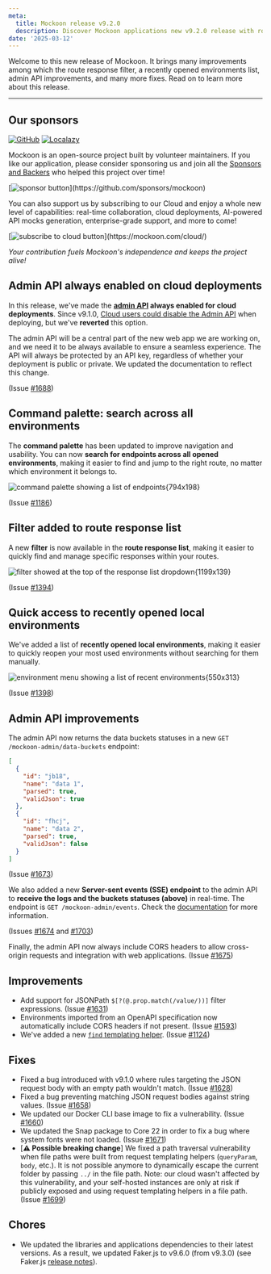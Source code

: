 ```yaml
---
meta:
  title: Mockoon release v9.2.0
  description: Discover Mockoon applications new v9.2.0 release with route response filter, recent environments list, admin API improvements, and many bug fixes
date: '2025-03-12'
---
```


Welcome to this new release of Mockoon. It brings many improvements among which the route response filter, a recently opened environments list, admin API improvements, and many more fixes.
Read on to learn more about this release.

---

## Our sponsors

[![GitHub](https://mockoon.com/images/sponsors/github.png)](https://github.blog/2023-04-12-github-accelerator-our-first-cohort-and-whats-next/)
[![Localazy](https://mockoon.com/images/sponsors/localazy.png)](https://localazy.com/register?ref=a9CiDC61gOac-azO)

Mockoon is an open-source project built by volunteer maintainers. If you like our application, please consider sponsoring us and join all the [Sponsors and Backers](https://github.com/mockoon/mockoon/blob/main/backers.md) who helped this project over time!

[![sponsor button](https://mockoon.com/images/sponsor-btn-250.png?)](https://github.com/sponsors/mockoon)

You can also support us by subscribing to our Cloud and enjoy a whole new level of capabilities: real-time collaboration, cloud deployments, AI-powered API mocks generation, enterprise-grade support, and more to come!

[![subscribe to cloud button](https://mockoon.com/images/cloud-btn-250.png?)](https://mockoon.com/cloud/)

_Your contribution fuels Mockoon's independence and keeps the project alive!_

## Admin API always enabled on cloud deployments

In this release, we've made the **[admin API](https://mockoon.com/docs/latest/admin-api/overview/) always enabled for cloud deployments**. Since v9.1.0, [Cloud users could disable the Admin API](https://mockoon.com/releases/9.1.0/#cloud-deployments) when deploying, but we've **reverted** this option.

The admin API will be a central part of the new web app we are working on, and we need it to be always available to ensure a seamless experience. The API will always be protected by an API key, regardless of whether your deployment is public or private. We updated the documentation to reflect this change.

(Issue [#1688](https://github.com/mockoon/mockoon/issues/1688))

## Command palette: search across all environments

The **command palette** has been updated to improve navigation and usability. You can now **search for endpoints across all opened environments**, making it easier to find and jump to the right route, no matter which environment it belongs to.

![command palette showing a list of endpoints{794x198}](/images/releases/9.2.0/command-palette-endpoints.png)

(Issue [#1186](https://github.com/mockoon/mockoon/issues/1186))

## Filter added to route response list

A new **filter** is now available in the **route response list**, making it easier to quickly find and manage specific responses within your routes.

![filter showed at the top of the response list dropdown{1199x139}](/images/releases/9.2.0/filter-response-list-dropdown.png)

(Issue [#1394](https://github.com/mockoon/mockoon/issues/1394))

## Quick access to recently opened local environments

We've added a list of **recently opened local environments**, making it easier to quickly reopen your most used environments without searching for them manually.

![environment menu showing a list of recent environments{550x313}](/images/releases/9.2.0/recent-environments-menu.png)

(Issue [#1398](https://github.com/mockoon/mockoon/issues/1398))

## Admin API improvements

The admin API now returns the data buckets statuses in a new `GET /mockoon-admin/data-buckets` endpoint:

```json
[
  {
    "id": "jb18",
    "name": "data 1",
    "parsed": true,
    "validJson": true
  },
  {
    "id": "fhcj",
    "name": "data 2",
    "parsed": true,
    "validJson": false
  }
]
```

(Issue [#1673](https://github.com/mockoon/mockoon/issues/1673))

We also added a new **Server-sent events (SSE) endpoint** to the admin API to **receive the logs and the buckets statuses (above)** in real-time. The endpoint is `GET /mockoon-admin/events`. Check the [documentation](https://mockoon.com/docs/latest/admin-api/events/) for more information.

(Issues [#1674](https://github.com/mockoon/mockoon/issues/1674) and [#1703](https://github.com/mockoon/mockoon/issues/1703))

Finally, the admin API now always include CORS headers to allow cross-origin requests and integration with web applications. (Issue [#1675](https://github.com/mockoon/mockoon/issues/1675))

## Improvements

- Add support for JSONPath `$[?(@.prop.match(/value/))]` filter expressions. (Issue [#1631](https://github.com/mockoon/mockoon/issues/1631))
- Environments imported from an OpenAPI specification now automatically include CORS headers if not present. (Issue [#1593](https://github.com/mockoon/mockoon/issues/1593))
- We've added a new [`find` templating helper](https://mockoon.com/docs/latest/templating/mockoon-helpers/#find). (Issue [#1124](https://github.com/mockoon/mockoon/issues/1124))

## Fixes

- Fixed a bug introduced with v9.1.0 where rules targeting the JSON request body with an empty path wouldn't match. (Issue [#1628](https://github.com/mockoon/mockoon/issues/1628))
- Fixed a bug preventing matching JSON request bodies against string values. (Issue [#1658](https://github.com/mockoon/mockoon/issues/1658))
- We updated our Docker CLI base image to fix a vulnerability. (Issue [#1660](https://github.com/mockoon/mockoon/issues/1660))
- We updated the Snap package to Core 22 in order to fix a bug where system fonts were not loaded. (Issue [#1671](https://github.com/mockoon/mockoon/issues/1671))
- [**⚠️ Possible breaking change**] We fixed a path traversal vulnerability when file paths were built from request templating helpers (`queryParam`, `body`, etc.). It is not possible anymore to dynamically escape the current folder by passing `../` in the file path. Note: our cloud wasn't affected by this vulnerability, and your self-hosted instances are only at risk if publicly exposed and using request templating helpers in a file path. (Issue [#1699](https://github.com/mockoon/mockoon/issues/1699))

## Chores

- We updated the libraries and applications dependencies to their latest versions. As a result, we updated Faker.js to v9.6.0 (from v9.3.0) (see Faker.js [release notes](https://github.com/faker-js/faker/releases)).
